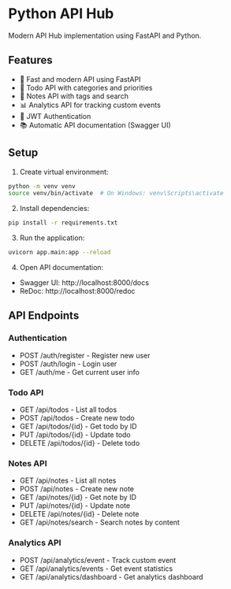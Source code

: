 # Python API Hub

Modern API Hub implementation using FastAPI and Python.

## Features

- 🚀 Fast and modern API using FastAPI
- 📝 Todo API with categories and priorities
- 📒 Notes API with tags and search
- 📊 Analytics API for tracking custom events
- 🔐 JWT Authentication
- 📚 Automatic API documentation (Swagger UI)

## Setup

1. Create virtual environment:
```bash
python -m venv venv
source venv/bin/activate  # On Windows: venv\Scripts\activate
```

2. Install dependencies:
```bash
pip install -r requirements.txt
```

3. Run the application:
```bash
uvicorn app.main:app --reload
```

4. Open API documentation:
- Swagger UI: http://localhost:8000/docs
- ReDoc: http://localhost:8000/redoc

## API Endpoints

### Authentication
- POST /auth/register - Register new user
- POST /auth/login - Login user
- GET /auth/me - Get current user info

### Todo API
- GET /api/todos - List all todos
- POST /api/todos - Create new todo
- GET /api/todos/{id} - Get todo by ID
- PUT /api/todos/{id} - Update todo
- DELETE /api/todos/{id} - Delete todo

### Notes API
- GET /api/notes - List all notes
- POST /api/notes - Create new note
- GET /api/notes/{id} - Get note by ID
- PUT /api/notes/{id} - Update note
- DELETE /api/notes/{id} - Delete note
- GET /api/notes/search - Search notes by content

### Analytics API
- POST /api/analytics/event - Track custom event
- GET /api/analytics/events - Get event statistics
- GET /api/analytics/dashboard - Get analytics dashboard
